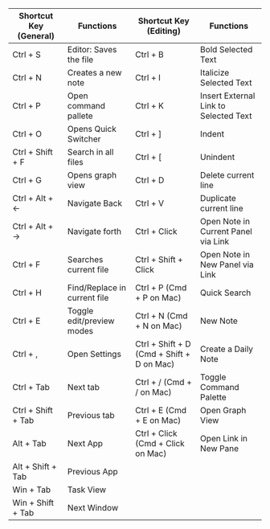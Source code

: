 | Shortcut Key (General) | Functions                    | Shortcut Key (Editing)                    | Functions                             |
| ---------------------- | ---------------------------- | ----------------------------------------- | ------------------------------------- |
| Ctrl + S               | Editor: Saves the file       | Ctrl + B                                  | Bold Selected Text                    |
| Ctrl + N               | Creates a new note           | Ctrl + I                                  | Italicize Selected Text               |
| Ctrl + P               | Open command pallete         | Ctrl + K                                  | Insert External Link to Selected Text |
| Ctrl + O               | Opens Quick Switcher         | Ctrl + ]                                  | Indent                                |
| Ctrl + Shift + F       | Search in all files          | Ctrl + [                                  | Unindent                              |
| Ctrl + G               | Opens graph view             | Ctrl + D                                  | Delete current line                   |
| Ctrl + Alt + ←         | Navigate Back                | Ctrl + V                                  | Duplicate current line                |
| Ctrl + Alt + →         | Navigate forth               | Ctrl + Click                              | Open Note in Current Panel via Link   |
| Ctrl + F               | Searches current file        | Ctrl + Shift + Click                      | Open Note in New Panel via Link       |
| Ctrl + H               | Find/Replace in current file | Ctrl + P (Cmd + P on Mac)                 | Quick Search                          |
| Ctrl + E               | Toggle edit/preview modes    | Ctrl + N (Cmd + N on Mac)                 | New Note                              |
| Ctrl + ,               | Open Settings                | Ctrl + Shift + D (Cmd + Shift + D on Mac) | Create a Daily Note                   |
| Ctrl + Tab             | Next tab                     | Ctrl + / (Cmd + / on Mac)                 | Toggle Command Palette                |
| Ctrl + Shift + Tab     | Previous tab                 | Ctrl + E (Cmd + E on Mac)                 | Open Graph View                       |
| Alt + Tab              | Next App                     | Ctrl + Click (Cmd + Click on Mac)         | Open Link in New Pane                 |
| Alt + Shift + Tab      | Previous App                 |                                           |                                       |
| Win + Tab              | Task View                    |                                           |                                       |
| Win + Shift + Tab      | Next Window                  |                                           |                                       |